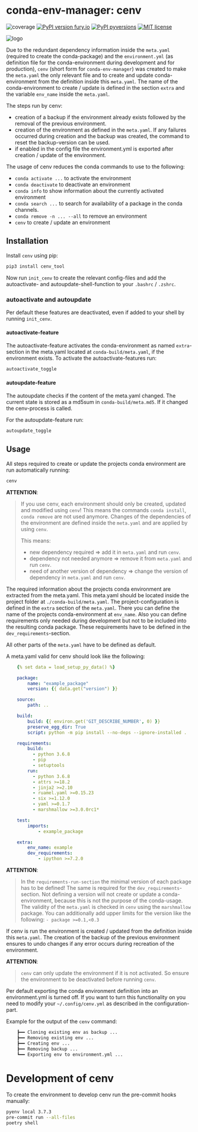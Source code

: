 # conda-env-manager: cenv

![coverage](docs/img/coverage.svg)
[![PyPI version fury.io](https://badge.fury.io/py/cenv_tool.svg)](https://pypi.python.org/pypi/cenv_tool/)
[![PyPI pyversions](https://img.shields.io/pypi/pyversions/cenv_tool.svg)](https://pypi.python.org/pypi/cenv_tool/)
[![MIT license](https://img.shields.io/badge/License-MIT-blue.svg)](https://lbesson.mit-license.org/)

![logo](docs/img/logo.png)

Due to the redundant dependency information inside the `meta.yaml` (required
to create the conda-package) and the `environment.yml` (as definition file
for the conda-environment during development and for production), `cenv`
(short form for `conda-env-manager`) was created to make the `meta.yaml`
the only relevant file and to create and update conda-environment from the
definition inside this `meta.yaml`.
The name of the conda-environment to create / update is defined in the section
`extra` and the variable `env_name` inside the `meta.yaml`.

The steps run by cenv:

* creation of a backup if the environment already exists followed by the
  removal of the previous environment.
* creation of the environment as defined in the `meta.yaml`.
  If any failures occurred during creation and the backup was created, the
  command to reset the backup-version can be used.
* if enabled in the config file the environment.yml is exported after creation
  / update of the environment.


The usage of cenv reduces the conda commands to use to the following:

* `conda activate ...` to activate the environment
* `conda deactivate` to deactivate an environment
* `conda info` to show information about the currently activated environment
* `conda search ...` to search for availability of a package in the conda
  channels.
* `conda remove -n ... --all` to remove an environment
* `cenv` to create / update an environment


## Installation

Install `cenv` using pip:
```bash
pip3 install cenv_tool
```

Now run `init_cenv` to create the relevant config-files and add the
autoactivate- and autoupdate-shell-function to your `.bashrc` / `.zshrc`.


### autoactivate and autoupdate

Per default these features are deactivated, even if added to your shell by
running `init_cenv`.


#### autoactivate-feature

The autoactivate-feature activates the conda-environment as named
`extra`-section in the meta.yaml located at `conda-build/meta.yaml`, if the
environment exists.
To activate the autoactivate-features run:
```bash
autoactivate_toggle
```

#### autoupdate-feature

The autoupdate checks if the content of the meta.yaml changed.
The current state is stored as a md5sum in `conda-build/meta.md5`.
If it changed the cenv-process is called.

For the autoupdate-feature run:
```bash
autoupdate_toggle
```


## Usage

All steps required to create or update the projects conda environment are
run automatically running:
```bash
cenv
```

**ATTENTION**:
>    If you use cenv, each environment should only be created, updated and
>    modified using `cenv`!
>    This means the commands `conda install`, `conda remove` are not used
>    anymore.
>    Changes of the dependencies of the environment are defined inside the
>    `meta.yaml` and are applied by using `cenv`.
>
>    This means:
>
>    * new dependency required => add it in `meta.yaml` and run `cenv`.
>    * dependency not needed anymore => remove it from `meta.yaml` and run
>      `cenv`.
>    * need of another version of dependency => change the version of dependency
>      in `meta.yaml` and run `cenv`.

The required information about the projects conda environment are extracted
from the meta.yaml.
This meta.yaml should be located inside the project folder at
`./conda-build/meta.yaml`.
The project-configuration is defined in the `extra` section of the `meta.yaml`.
There you can define the name of the projects conda-environment at
`env_name`.
Also you can define requirements only needed during development but not to be
included into the resulting conda package.
These requirements have to be defined in the `dev_requirements`-section.

All other parts of the `meta.yaml` have to be defined as default.

A meta.yaml valid for cenv should look like the following:
```yaml
    {% set data = load_setup_py_data() %}

    package:
        name: "example_package"
        version: {{ data.get("version") }}

    source:
        path: ..

    build:
        build: {{ environ.get('GIT_DESCRIBE_NUMBER', 0) }}
        preserve_egg_dir: True
        script: python -m pip install --no-deps --ignore-installed .

    requirements:
        build:
          - python 3.6.8
          - pip
          - setuptools
        run:
          - python 3.6.8
          - attrs >=18.2
          - jinja2 >=2.10
          - ruamel.yaml >=0.15.23
          - six >=1.12.0
          - yaml >=0.1.7
          - marshmallow >=3.0.0rc1*

    test:
        imports:
            - example_package

    extra:
        env_name: example
        dev_requirements:
            - ipython >=7.2.0
```

**ATTENTION**:
>    In the `requirements-run-section` the minimal version of each package
>    has to be defined!
>    The same is required for the `dev_requirements`-section.
>    Not defining a version will not create or update a conda-environment,
>    because this is not the purpose of the conda-usage.
>    The validity of the `meta.yaml` is checked in `cenv` using the
>    `marshmallow` package.
>    You can additionally add upper limits for the version like the following:
>    `- package >=0.1,<0.3`

If cenv is run the environment is created / updated from the definition inside
this `meta.yaml`.
The creation of the backup of the previous environment ensures to undo changes
if any error occurs during recreation of the environment.


**ATTENTION**:
>    `cenv` can only update the environment if it is not activated.
>    So ensure the environment to be deactivated before running `cenv`.

Per default exporting the conda environment definition into an environment.yml
is turned off.
If you want to turn this functionality on you need to modify your
`~/.config/cenv.yml` as described in the configuration-part.

Example for the output of the `cenv` command:

```bash
    ┣━━ Cloning existing env as backup ...
    ┣━━ Removing existing env ...
    ┣━━ Creating env ...
    ┣━━ Removing backup ...
    ┗━━ Exporting env to environment.yml ...
```

# Development of cenv

To create the environment to develop cenv run the pre-commit hooks manually:
```bash
pyenv local 3.7.3
pre-commit run --all-files
poetry shell
```
